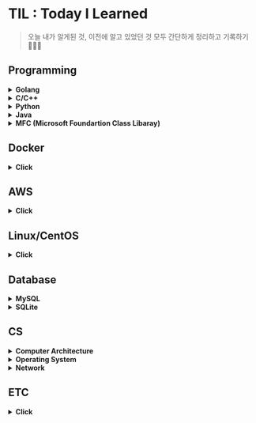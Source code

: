 # TIL : Today I Learned
> 오늘 내가 알게된 것, 이전에 알고 있었던 것 모두 간단하게 정리하고 기록하기 👩‍💻✨
  
## Programming

<details>
<summary><b>Golang</b></summary>   
<div markdown="2">   
   
+ [fmt](https://github.com/sujiny-tech/TIL/blob/main/programming/Golang/fmt/fmt.md)   
   + [print](https://github.com/sujiny-tech/TIL/blob/main/programming/Golang/fmt/print_example.go)   
   + [scanf](https://github.com/sujiny-tech/TIL/blob/main/programming/Golang/fmt/scanf_example.go)    
+ [DB](https://github.com/sujiny-tech/TIL/tree/main/programming/Golang/DB)
   + [go-sqlite3](https://github.com/sujiny-tech/TIL/blob/main/programming/Golang/DB/go-sqlite3/go_sqlite.md)   
   + [BoltDB](https://github.com/sujiny-tech/TIL/blob/main/programming/Golang/DB/BoltDB/BoltDB.md) 
+ [Encoding](https://github.com/sujiny-tech/TIL/tree/main/programming/Golang/Encoding)
   + [JSON Encoding/Decoding](https://github.com/sujiny-tech/TIL/blob/main/programming/Golang/Encoding/JSON/JSON.md)
   + [Base58](https://github.com/sujiny-tech/TIL/blob/main/programming/Golang/Encoding/Base58/base58.md)
   + [Base64](https://github.com/sujiny-tech/TIL/blob/main/programming/Golang/Encoding/Base64/base64_example.go)   
   + [Base64url](https://github.com/sujiny-tech/TIL/blob/main/programming/Golang/Encoding/Base64url/base64url_example.go)
+ [HTTP](https://github.com/sujiny-tech/TIL/tree/main/programming/Golang/HTTP)
   + [net/http](https://github.com/sujiny-tech/TIL/blob/main/programming/Golang/HTTP/nethttp/nethttp.md)   
   + [fasthttp](https://github.com/sujiny-tech/TIL/blob/main/programming/Golang/HTTP/fasthttp/fasthttp.md)   
   + [HTTP/3](https://github.com/sujiny-tech/TIL/blob/main/programming/Golang/HTTP/HTTP3/HTTP3.md)   
+ [TCP/IP](https://github.com/sujiny-tech/TIL/tree/main/programming/Golang/TCPIP) 
+ [test](https://github.com/sujiny-tech/TIL/tree/main/programming/Golang/test)
   + [단위테스트-Test, Benchmark](https://github.com/sujiny-tech/TIL/blob/main/programming/Golang/test/test.md)
+ [crypto](https://github.com/sujiny-tech/TIL/tree/main/programming/Golang/crypto)
   + [Ed25519](https://github.com/sujiny-tech/TIL/blob/main/programming/Golang/crypto/ed25519.md)   
+ [sync](https://github.com/sujiny-tech/TIL/blob/main/programming/Golang/sync/sync.md)  
   + [Mutex(Lock/Unlock/RLock/RUnlock)](https://github.com/sujiny-tech/TIL/tree/main/programming/Golang/sync/mutex)   
   + [Pool](https://github.com/sujiny-tech/TIL/tree/main/programming/Golang/sync/pool)  
   + [Cond](https://github.com/sujiny-tech/TIL/tree/main/programming/Golang/sync/cond)
+ [time](https://github.com/sujiny-tech/TIL/tree/main/programming/Golang/time)   
+ [profile](https://github.com/sujiny-tech/TIL/blob/main/programming/Golang/profile/profile.md)    
+ [Goroutine](https://github.com/sujiny-tech/TIL/blob/main/programming/Golang/Goroutine/goroutine.md)
+ [Channel](https://github.com/sujiny-tech/TIL/blob/main/programming/Golang/Channel/channel.md)
+ [etc](https://github.com/sujiny-tech/TIL/blob/main/programming/Golang/etc)
   + [pointer](https://github.com/sujiny-tech/TIL/blob/main/programming/Golang/etc/pointer.go)
   + [recover](https://github.com/sujiny-tech/TIL/blob/main/programming/Golang/etc/recover.md)
   + [type conversion](https://github.com/sujiny-tech/TIL/blob/main/programming/Golang/etc/type.md)   
   + [Cgo](https://github.com/sujiny-tech/TIL/tree/main/programming/Golang/c_go)   
   + [BIP32](https://github.com/sujiny-tech/TIL/blob/main/programming/Golang/BIP32%2C39/bip32_example.go)   
   + [BIP39](https://github.com/sujiny-tech/TIL/blob/main/programming/Golang/BIP32%2C39/bip39_example.go)
   + [generic](https://github.com/sujiny-tech/TIL/blob/main/programming/Golang/etc/generic.md)
   + [fuzzing](https://github.com/sujiny-tech/TIL/blob/main/programming/Golang/test/Fuzzing.md)
   + [errorlist](https://github.com/sujiny-tech/TIL/blob/main/programming/Golang/etc/Error_list.md)  
   
   
</div>
</details>

<details>
<summary><b>C/C++</b></summary>   
<div markdown="1">   
 
+ [c++에서 c 함수 사용](https://github.com/sujiny-tech/TIL/blob/main/programming/C_C%2B%2B/c_cpp_extern.md)
+ [Error 리스트](https://github.com/sujiny-tech/TIL/blob/main/programming/C_C++/c_error_list.md)   
+ [C/C++ 성능체크 : Visual Studio 활용](https://github.com/sujiny-tech/TIL/blob/main/programming/C_C%2B%2B/check_perform.md)   


</div>
</details>

<details>
<summary><b>Python</b></summary>   
<div markdown="1">  
   
 + [Locust load test tool](https://github.com/sujiny-tech/TIL/blob/main/programming/Python/Locust/Locust_test.md)
  
</div>
</details>

<details>
<summary><b>Java</b></summary>   
<div markdown="2">   
   
+ [JNI(Java Native Interface) & JNA(Java Nativie Access)](https://github.com/sujiny-tech/TIL/blob/main/programming/Java/JNI%26JNA.md)   
+ [Base58](https://github.com/sujiny-tech/TIL/blob/main/programming/Java/base58.md)   
  

</div>
</details>

<details>
<summary><b>MFC (Microsoft Foundartion Class Libaray)</b></summary>   
<div markdown="1">   
   
+ listbox 다루기
+ dialog 배경화면 및 button bmp 이미지 덧붙이기
+ mutex 
+ thread 생성
  
</div>
</details>

## Docker
<details>
<summary><b>Click</b></summary>   
<div markdown="1">   

+ [Docker](https://github.com/sujiny-tech/TIL/blob/main/Docker/Docker.md)
+ [Docker 설치(CentOS7)](https://github.com/sujiny-tech/TIL/blob/main/Docker/Docker_install.md)
+ [Docker Cmd 정리](https://github.com/sujiny-tech/TIL/blob/main/Docker/docker_cmd.md)
+ [Docker Errror 리스트](https://github.com/sujiny-tech/TIL/blob/main/Docker/Docker_error.md)
+ [Docker Hub](https://github.com/sujiny-tech/TIL/blob/main/Docker/DockerHub.md)
  
</div>
</details>

## AWS
<details>
<summary><b>Click</b></summary>   
<div markdown="1">   

+ [AWS Intro](https://github.com/sujiny-tech/TIL/blob/main/AWS/Intro.md)   
   
  
</div>
</details>


## Linux/CentOS
<details>
<summary><b>Click</b></summary>   
<div markdown="1">   
 
+ [linux 서버 환경 체크 / 세팅](https://github.com/sujiny-tech/TIL/blob/main/Linux_CentOS/Check_server_setting.md)
+ [서버 ulimit 설정](https://github.com/sujiny-tech/TIL/blob/main/Linux_CentOS/Change_ulimit.md)
+ [linux 서버 성능 모니터링 - Nmon](https://github.com/sujiny-tech/TIL/blob/main/Linux_CentOS/Nmon.md)
+ [nohup, &(background)](https://github.com/sujiny-tech/TIL/blob/main/Linux_CentOS/nohup&.md)    
+ [Error & Cmd 리스트](https://github.com/sujiny-tech/TIL/blob/main/Linux_CentOS/Error_cmd_list.md)   
+ [서버 내 golang 설치](https://github.com/sujiny-tech/TIL/blob/main/Linux_CentOS/Install_Go.md)   
  
   
</div>
</details>

## Database
<details>
<summary><b>MySQL</b></summary>   
<div markdown="1">   

+ [MySQL 설치 및 Workbench 연동](https://github.com/sujiny-tech/TIL/blob/main/Database/MySQL/Install.md)
+ [MySQL 사용자 계정 추가/삭제/권한부여](https://github.com/sujiny-tech/TIL/blob/main/Database/MySQL/User.md)
+ [Error 리스트](https://github.com/sujiny-tech/TIL/blob/main/Database/MySQL/Errorlist.md)
   
</div>
</details>

<details>
<summary><b>SQLite</b></summary>   
<div markdown="1">   

+ [SQLite/SQLite Browser 설치](https://github.com/sujiny-tech/TIL/blob/main/Database/SQLite/Install.md)
+ [데이터베이스/테이블 생성](https://github.com/sujiny-tech/TIL/blob/main/Database/SQLite/Database_Table.md)  
  
</div>
</details>

## CS
<details>
<summary><b>Computer Architecture</b></summary>   
<div markdown="1">   
   
+ 개요
+ 컴퓨터의 구조 및 기능  

</div>
</details>

<details>
<summary><b>Operating System</b></summary>   
<div markdown="1">   
   

+ [개요](https://github.com/sujiny-tech/TIL/blob/main/OS/Intro.md)
  
</div>
</details>


<details>
<summary><b>Network</b></summary>   
<div markdown="1">   
   
+ 개요
+ [MQTT(Message Queuing Telemetry Transport)](https://github.com/sujiny-tech/TIL/blob/main/Network/MQTT.md)
  
</div>
</details>


## ETC
<details>
<summary><b>Click</b></summary>   
<div markdown="1">   
   
  
+ 소프트웨어 방법론
+ flow chart 
+ UML(Unified Modeling Language)
+ [JOSE(JSON Object Signing and Encryption)](https://github.com/sujiny-tech/TIL/blob/main/ETC/JOSE.md)
+ [JWT(JSON Web Token)](https://github.com/sujiny-tech/TIL/tree/main/ETC/JWT)
+ [JWS(JSON Web Signature) - login example using ECDSA](https://github.com/sujiny-tech/TIL/blob/main/ETC/JWT/jwt_login_example_ES256.js)   
+ [Keccak256 vs SHA3-256](https://github.com/sujiny-tech/TIL/blob/main/ETC/Keccak256_SHA3-256.md)
+ [CBOR](https://github.com/sujiny-tech/TIL/blob/main/ETC/CBOR.md)   
+ [VSCode_remote ssh 설정](https://github.com/sujiny-tech/TIL/blob/main/ETC/VScode_remote_ssh.md)

</div>
</details>



